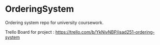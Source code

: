 # OrderingSystem
Ordering system repo for university coursework. 

Trello Board for project : https://trello.com/b/YkNjvNBP/isad251-ordering-system

